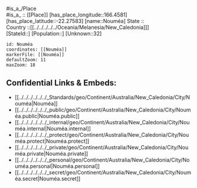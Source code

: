 ﻿---
location: [-22.27583,166.4581] 
mapzoom: [7,12] 
mapmarker: city 
type: City
tags:
- geo/City


SpocWebEntityId: 35972
isDeleted: false
confidential: public

---
#is_a_/Place  
#is_a_ :: [[Place]] 
[has_place_longitude::166.4581] 
[has_place_latitude::-22.27583] 
[name::Nouméa] 
State ::  
Country ::[[../../../../../Oceania/Melanesia/New_Caledonia]]]  
[StateId::] 
[Population::] 
[Unknown::32] 


```leaflet
id: Nouméa
coordinates: [[Nouméa]] 
markerFile: [[Nouméa]] 
defaultZoom: 11 
maxZoom: 18
```


## Confidential Links & Embeds: 
- [[../../../../../../_Standards/geo/Continent/Australia/New_Caledonia/City/Nouméa|Nouméa]] 
- [[../../../../../../_public/geo/Continent/Australia/New_Caledonia/City/Nouméa.public|Nouméa.public]] 
- [[../../../../../../_internal/geo/Continent/Australia/New_Caledonia/City/Nouméa.internal|Nouméa.internal]] 
- [[../../../../../../_protect/geo/Continent/Australia/New_Caledonia/City/Nouméa.protect|Nouméa.protect]] 
- [[../../../../../../_private/geo/Continent/Australia/New_Caledonia/City/Nouméa.private|Nouméa.private]] 
- [[../../../../../../_personal/geo/Continent/Australia/New_Caledonia/City/Nouméa.personal|Nouméa.personal]] 
- [[../../../../../../_secret/geo/Continent/Australia/New_Caledonia/City/Nouméa.secret|Nouméa.secret]] 
